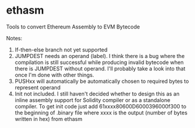 # ethasm
Tools to convert Ethereum Assembly to EVM Bytecode

Notes:

1. If-then-else branch not yet supported
2. JUMPDEST needs an operand (label). I think there is a bug where the compilation is still successful while producing invalid bytecode when there is JUMPDEST without operand. I'll probably take a look into that once I'm done with other things.
3. PUSHxx will automatically be automatically chosen to required bytes to represent operand
4. Init not included. I still haven't decided whether to design this as an inline assembly support for Solidity compiler or as a standalone compiler. To get init code just add 61xxxx80600D6000396000f300 to the beginning of .binary file where xxxx is the output (number of bytes written in hex) from ethasm
